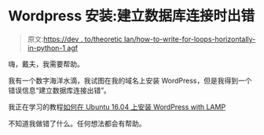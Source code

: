# Wordpress 安装:建立数据库连接时出错

> 原文:[https://dev . to/theoretic Ian/how-to-write-for-loops-horizontally-in-python-1 agf](https://dev.to/theoretician/how-to-write-for-loops-horizontally-in-python-1agf)

嗨，戴夫，我需要帮助。

我有一个数字海洋水滴，我试图在我的域名上安装 WordPress，但是我得到一个错误信息“建立数据库连接出错”。

我正在学习的教程[如何在 Ubuntu 16.04 上安装 WordPress with LAMP](https://www.digitalocean.com/community/tutorials/how-to-install-wordpress-with-lamp-on-ubuntu-16-04)

不知道我做错了什么。任何想法都会有帮助。